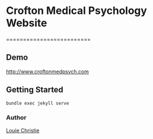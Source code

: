 # Crofton Medical Psychology Website

=========================

## Demo

<http://www.croftonmedpsych.com>

## Getting Started

```console
bundle exec jekyll serve
```

### Author

[Louie Christie](https://www.louiechristie.com/)
